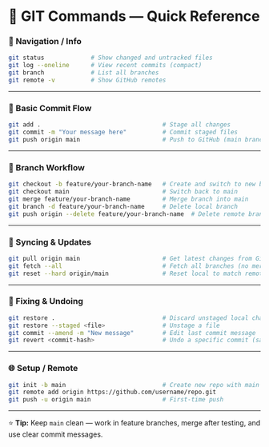 # 🧭 GIT Commands — Quick Reference

### 🚀 Navigation / Info
```bash
git status             # Show changed and untracked files
git log --oneline      # View recent commits (compact)
git branch             # List all branches
git remote -v          # Show GitHub remotes
```

---

### 💾 Basic Commit Flow
```bash
git add .                                  # Stage all changes
git commit -m "Your message here"          # Commit staged files
git push origin main                       # Push to GitHub (main branch)
```

---

### 🌱 Branch Workflow
```bash
git checkout -b feature/your-branch-name   # Create and switch to new branch
git checkout main                          # Switch back to main
git merge feature/your-branch-name         # Merge branch into main
git branch -d feature/your-branch-name     # Delete local branch
git push origin --delete feature/your-branch-name  # Delete remote branch
```

---

### 🔄 Syncing & Updates
```bash
git pull origin main                       # Get latest changes from GitHub
git fetch --all                            # Fetch all branches (no merge)
git reset --hard origin/main               # Reset local to match remote (⚠️ destructive)
```

---

### 🧹 Fixing & Undoing
```bash
git restore .                              # Discard unstaged local changes
git restore --staged <file>                # Unstage a file
git commit --amend -m "New message"        # Edit last commit message
git revert <commit-hash>                   # Undo a specific commit (safe)
```

---

### 🌐 Setup / Remote
```bash
git init -b main                           # Create new repo with main branch
git remote add origin https://github.com/username/repo.git
git push -u origin main                    # First-time push
```

---

⭐ **Tip:** Keep `main` clean — work in feature branches, merge after testing, and use clear commit messages.
